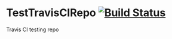 # TestTravisCIRepo [![Build Status](https://travis-ci.com/akhtyamovpavel/TestTravisCIRepo.svg?branch=master)](https://travis-ci.com/akhtyamovpavel/TestTravisCIRepo)
Travis CI testing repo
